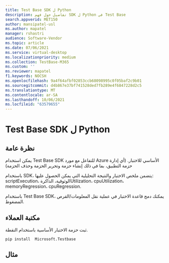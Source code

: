 ```yaml
---
title: Test Base SDK ل Python
description: تفاصيل حول فهم SDK ل Python في Test Base
search.appverid: MET150
author: mansipatel-usl
ms.author: mapatel
manager: rshastri
audience: Software-Vendor
ms.topic: article
ms.date: 07/06/2021
ms.service: virtual-desktop
ms.localizationpriority: medium
ms.collection: TestBase-M365
ms.custom: ''
ms.reviewer: mapatel
f1.keywords: NOCSH
ms.openlocfilehash: 9a4f64afbf02853ccb68098995c0f05baf2c9b01
ms.sourcegitcommit: d4b867e37bf741528ded7fb289e4f6847228d2c5
ms.translationtype: MT
ms.contentlocale: ar-SA
ms.lasthandoff: 10/06/2021
ms.locfileid: "63579655"
---
```

# <a name="test-base-sdk-for-python"></a>Test Base SDK ل Python

## <a name="overview"></a>نظرة عامة
يمكن استخدام Test Base SDK للتفاعل مع مورد Azure الأساسي للاختبار. (أي إدارة حزمة التطبيق، بما في ذلك إنشاء حزمة وتحرير الحزمة وحذف الحزمة)

باستخدام SDK، يتضمن ملخص الاختبار والنتيجة التحليلية التي يمكن الحصول عليها: scriptExecution، الوثوقية، الذاكرةUtilization، cpuUtilization، memoryRegression، cpuRegression.

باستخدام Test Base SDK، يمكنك دمج قاعدة الاختبار في عملية نقل المعلومات/القرص المضغوط.

## <a name="client-library"></a>مكتبة العملاء

ثبت حزمة الاختبار الأساسية باستخدام النقطة.

~~~
pip install  Microsoft.Testbase
~~~
 
## <a name="example"></a>مثال
